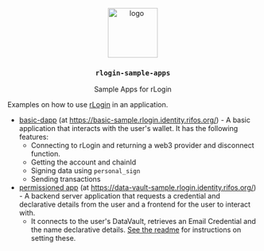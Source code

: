 <p align="middle">
  <img src="https://www.rifos.org/assets/img/logo.svg" alt="logo" height="100" >
</p>
<h3 align="middle"><code>rlogin-sample-apps</code></h3>
<p align="middle">
  Sample Apps for rLogin
</p>

Examples on how to use [rLogin](https://github.com/rsksmart/rlogin) in an application.

- [basic-dapp](/rsksmart/rlogin-sample-apps/tree/main/basic-dapp) (at https://basic-sample.rlogin.identity.rifos.org/) - A basic application that interacts with the user's wallet. It has the following features:
  - Connecting to rLogin and returning a web3 provider and disconnect function.
  - Getting the account and chainId
  - Signing data using `personal_sign`
  - Sending transactions
- [permissioned app](/rsksmart/rlogin-sample-apps/tree/main/permissioned-app) (at https://data-vault-sample.rlogin.identity.rifos.org/) - A backend server application that requests a credential and declarative details from the user and a frontend for the user to interact with.
  - It connects to the user's DataVault, retrieves an Email Credential and the name declarative details. [See the readme](https://github.com/rsksmart/rlogin-sample-apps/tree/main/permissioned-app) for instructions on setting these.
